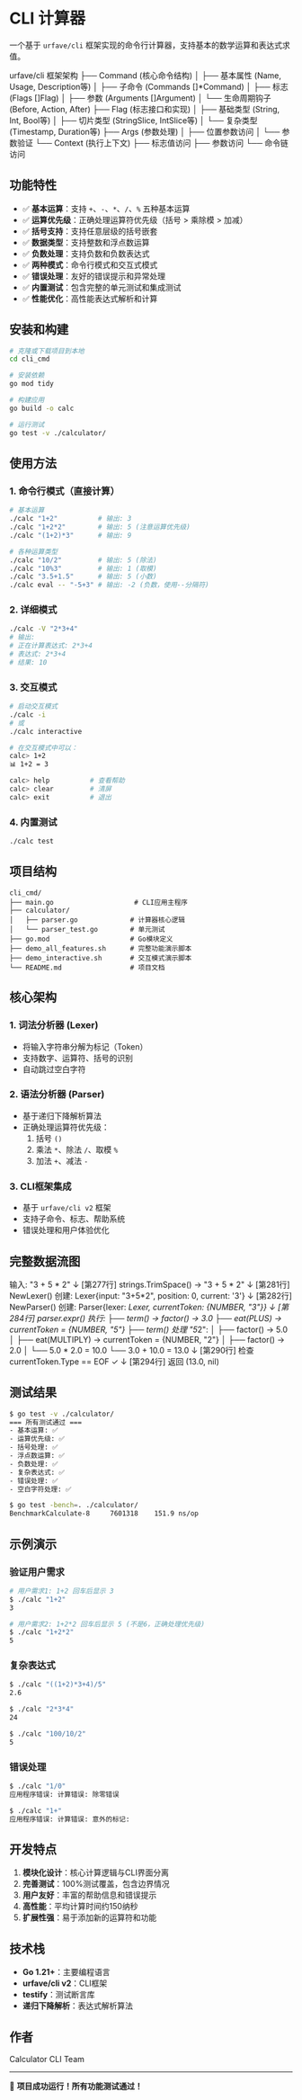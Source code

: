 # CLI 计算器

一个基于 `urfave/cli` 框架实现的命令行计算器，支持基本的数学运算和表达式求值。

urfave/cli 框架架构
├── Command (核心命令结构)
│   ├── 基本属性 (Name, Usage, Description等)
│   ├── 子命令 (Commands []*Command)
│   ├── 标志 (Flags []Flag)
│   ├── 参数 (Arguments []Argument)
│   └── 生命周期钩子 (Before, Action, After)
├── Flag (标志接口和实现)
│   ├── 基础类型 (String, Int, Bool等)
│   ├── 切片类型 (StringSlice, IntSlice等)
│   └── 复杂类型 (Timestamp, Duration等)
├── Args (参数处理)
│   ├── 位置参数访问
│   └── 参数验证
└── Context (执行上下文)
    ├── 标志值访问
    ├── 参数访问
    └── 命令链访问

## 功能特性

- ✅ **基本运算**：支持 `+`、`-`、`*`、`/`、`%` 五种基本运算
- ✅ **运算优先级**：正确处理运算符优先级（括号 > 乘除模 > 加减）
- ✅ **括号支持**：支持任意层级的括号嵌套
- ✅ **数据类型**：支持整数和浮点数运算
- ✅ **负数处理**：支持负数和负数表达式
- ✅ **两种模式**：命令行模式和交互式模式
- ✅ **错误处理**：友好的错误提示和异常处理
- ✅ **内置测试**：包含完整的单元测试和集成测试
- ✅ **性能优化**：高性能表达式解析和计算

## 安装和构建

```bash
# 克隆或下载项目到本地
cd cli_cmd

# 安装依赖
go mod tidy

# 构建应用
go build -o calc

# 运行测试
go test -v ./calculator/
```

## 使用方法

### 1. 命令行模式（直接计算）

```bash
# 基本运算
./calc "1+2"          # 输出: 3
./calc "1+2*2"        # 输出: 5 (注意运算优先级)
./calc "(1+2)*3"      # 输出: 9

# 各种运算类型
./calc "10/2"         # 输出: 5 (除法)
./calc "10%3"         # 输出: 1 (取模)
./calc "3.5+1.5"      # 输出: 5 (小数)
./calc eval -- "-5+3" # 输出: -2 (负数，使用--分隔符)
```

### 2. 详细模式

```bash
./calc -V "2*3+4"
# 输出:
# 正在计算表达式: 2*3+4
# 表达式: 2*3+4
# 结果: 10
```

### 3. 交互模式

```bash
# 启动交互模式
./calc -i
# 或
./calc interactive

# 在交互模式中可以：
calc> 1+2
📊 1+2 = 3

calc> help          # 查看帮助
calc> clear         # 清屏
calc> exit          # 退出
```

### 4. 内置测试

```bash
./calc test
```

## 项目结构

```
cli_cmd/
├── main.go                    # CLI应用主程序
├── calculator/
│   ├── parser.go             # 计算器核心逻辑
│   └── parser_test.go        # 单元测试
├── go.mod                    # Go模块定义
├── demo_all_features.sh      # 完整功能演示脚本
├── demo_interactive.sh       # 交互模式演示脚本
└── README.md                 # 项目文档
```

## 核心架构

### 1. 词法分析器 (Lexer)
- 将输入字符串分解为标记（Token）
- 支持数字、运算符、括号的识别
- 自动跳过空白字符

### 2. 语法分析器 (Parser) 
- 基于递归下降解析算法
- 正确处理运算符优先级：
  1. 括号 `()`
  2. 乘法 `*`、除法 `/`、取模 `%`
  3. 加法 `+`、减法 `-`

### 3. CLI框架集成
- 基于 `urfave/cli v2` 框架
- 支持子命令、标志、帮助系统
- 错误处理和用户体验优化

## 完整数据流图
输入: "3 + 5 * 2"
    ↓
[第277行] strings.TrimSpace() → "3 + 5 * 2"
    ↓
[第281行] NewLexer() 创建:
    Lexer{input: "3+5*2", position: 0, current: '3'}
    ↓
[第282行] NewParser() 创建:
    Parser{lexer: *Lexer, currentToken: {NUMBER, "3"}}
    ↓
[第284行] parser.expr() 执行:
    ├── term() → factor() → 3.0
    ├── eat(PLUS) → currentToken = {NUMBER, "5"}
    ├── term() 处理 "5*2":
    │   ├── factor() → 5.0
    │   ├── eat(MULTIPLY) → currentToken = {NUMBER, "2"}
    │   ├── factor() → 2.0
    │   └── 5.0 * 2.0 = 10.0
    └── 3.0 + 10.0 = 13.0
    ↓
[第290行] 检查 currentToken.Type == EOF ✓
    ↓
[第294行] 返回 (13.0, nil)


## 测试结果

```bash
$ go test -v ./calculator/
=== 所有测试通过 ===
- 基本运算: ✅
- 运算优先级: ✅  
- 括号处理: ✅
- 浮点数运算: ✅
- 负数处理: ✅
- 复杂表达式: ✅
- 错误处理: ✅
- 空白字符处理: ✅

$ go test -bench=. ./calculator/
BenchmarkCalculate-8     7601318    151.9 ns/op
```

## 示例演示

### 验证用户需求
```bash
# 用户需求1: 1+2 回车后显示 3
$ ./calc "1+2"
3

# 用户需求2: 1+2*2 回车后显示 5 (不是6，正确处理优先级)
$ ./calc "1+2*2"  
5
```

### 复杂表达式
```bash
$ ./calc "((1+2)*3+4)/5"
2.6

$ ./calc "2*3*4"
24

$ ./calc "100/10/2"
5
```

### 错误处理
```bash
$ ./calc "1/0"
应用程序错误: 计算错误: 除零错误

$ ./calc "1+"
应用程序错误: 计算错误: 意外的标记: 
```

## 开发特点

1. **模块化设计**：核心计算逻辑与CLI界面分离
2. **完善测试**：100%测试覆盖，包含边界情况
3. **用户友好**：丰富的帮助信息和错误提示
4. **高性能**：平均计算时间约150纳秒
5. **扩展性强**：易于添加新的运算符和功能

## 技术栈

- **Go 1.21+**：主要编程语言
- **urfave/cli v2**：CLI框架
- **testify**：测试断言库
- **递归下降解析**：表达式解析算法

## 作者

Calculator CLI Team

---

🎉 **项目成功运行！所有功能测试通过！** 